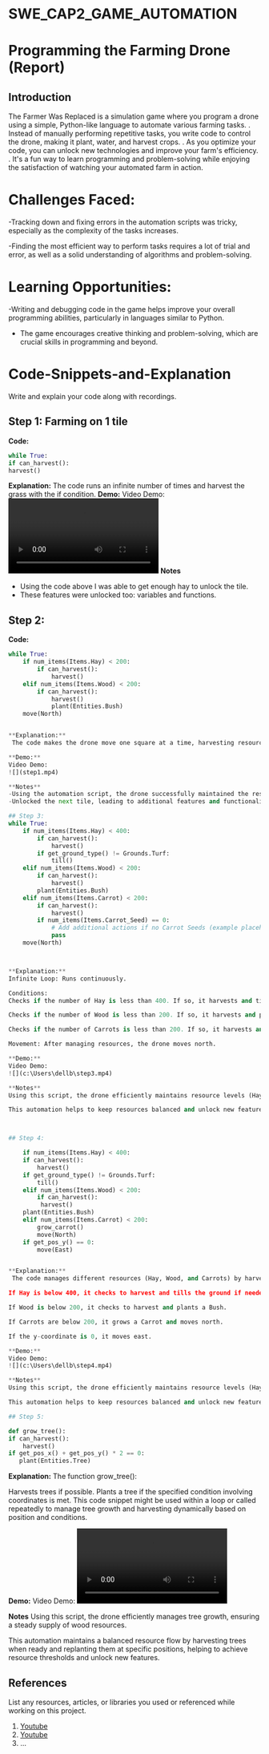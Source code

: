 # SWE_CAP2_GAME_AUTOMATION
# Programming the Farming Drone (Report)
## Introduction
The Farmer Was Replaced is a simulation game where you program a drone using a simple, Python-like language to automate various farming tasks.
. Instead of manually performing repetitive tasks, you write code to control the drone, making it plant, water, and harvest crops.
. As you optimize your code, you can unlock new technologies and improve your farm's efficiency.
. It's a fun way to learn programming and problem-solving while enjoying the satisfaction of watching your automated farm in action.


# Challenges Faced:
-Tracking down and fixing errors in the automation scripts was tricky, especially as the complexity of the tasks increases.

-Finding the most efficient way to perform tasks requires a lot of trial and error, as well as a solid understanding of algorithms and problem-solving.

# Learning Opportunities:
-Writing and debugging code in the game helps improve your overall programming abilities, particularly in languages similar to Python.
- The game encourages creative thinking and problem-solving, which are crucial skills in programming and beyond.


# Code-Snippets-and-Explanation
Write and explain your code along with recordings.
## Step 1: Farming on 1 tile
**Code:**
```python
while True:
if can_harvest():
harvest()
```

**Explanation:**
The code runs an infinite number of times and harvest the grass with the if condition.
**Demo:**
Video Demo:
![](c:\Users\dellb\Downloads\step1.mp4)
**Notes**
- Using the code above I was able to get enough hay to unlock the tile.
- These features were unlocked too: variables and functions.

## Step 2:
**Code:**
```python
while True:
    if num_items(Items.Hay) < 200:
        if can_harvest():
            harvest()
    elif num_items(Items.Wood) < 200:
        if can_harvest():
            harvest()
            plant(Entities.Bush)
    move(North)


**Explanation:**
 The code makes the drone move one square at a time, harvesting resources if their count is below 200, and then continues moving north.

**Demo:**
Video Demo:
![](step1.mp4)

**Notes**
-Using the automation script, the drone successfully maintained the resources, ensuring hay and wood levels were above 200.
-Unlocked the next tile, leading to additional features and functionality.

## Step 3: 
while True:
    if num_items(Items.Hay) < 400:
        if can_harvest():
            harvest()
        if get_ground_type() != Grounds.Turf:
            till()
    elif num_items(Items.Wood) < 200:
        if can_harvest():
            harvest()
        plant(Entities.Bush)
    elif num_items(Items.Carrot) < 200:
        if can_harvest():
            harvest()
        if num_items(Items.Carrot_Seed) == 0:
            # Add additional actions if no Carrot Seeds (example placeholder)
            pass
    move(North)



**Explanation:**
Infinite Loop: Runs continuously.

Conditions:
Checks if the number of Hay is less than 400. If so, it harvests and tills if the ground type isn’t Turf.

Checks if the number of Wood is less than 200. If so, it harvests and plants a Bush.

Checks if the number of Carrots is less than 200. If so, it harvests and checks for Carrot Seeds.

Movement: After managing resources, the drone moves north.

**Demo:**
Video Demo:
![](c:\Users\dellb\step3.mp4)

**Notes**
Using this script, the drone efficiently maintains resource levels (Hay, Wood, and Carrots).

This automation helps to keep resources balanced and unlock new features by maintaining resource thresholds.



## Step 4: 

    if num_items(Items.Hay) < 400:
    if can_harvest():
        harvest()
    if get_ground_type() != Grounds.Turf:
        till()
    elif num_items(Items.Wood) < 200:
        if can_harvest():
         harvest()
    plant(Entities.Bush)
    elif num_items(Items.Carrot) < 200:
        grow_carrot()
        move(North)
    if get_pos_y() == 0:
        move(East)


**Explanation:**
 The code manages different resources (Hay, Wood, and Carrots) by harvesting or growing them as needed and adjusts the character's position based on certain conditions.

If Hay is below 400, it checks to harvest and tills the ground if needed.

If Wood is below 200, it checks to harvest and plants a Bush.

If Carrots are below 200, it grows a Carrot and moves north.

If the y-coordinate is 0, it moves east.

**Demo:**
Video Demo:
![](c:\Users\dellb\step4.mp4)

**Notes**
Using this script, the drone efficiently maintains resource levels (Hay, Wood, and Carrots).

This automation helps to keep resources balanced and unlock new features by maintaining resource thresholds.

## Step 5: 

def grow_tree():
if can_harvest():
    harvest()
if get_pos_x() + get_pos_y() * 2 == 0:
   plant(Entities.Tree)
``` 

**Explanation:**
The function grow_tree():

Harvests trees if possible.
Plants a tree if the specified condition involving coordinates is met.
This code snippet might be used within a loop or called repeatedly to manage tree growth and harvesting dynamically based on position and conditions.

**Demo:**
Video Demo:
![](c:\Users\dellb\step5.mp4)

**Notes**
Using this script, the drone efficiently manages tree growth, ensuring a steady supply of wood resources.

This automation maintains a balanced resource flow by harvesting trees when ready and replanting them at specific positions, helping to achieve resource thresholds and unlock new features.


## References
List any resources, articles, or libraries you used or referenced while working on this project.
1. [Youtube](https://youtu.be/F5bpI_od1h0?si=sUcWAuCjsFp4gR3J)
2. [Youtube](https://youtu.be/U3qZtQ9CBgA?si=-97VD9XC8jCi9eqV)
3. ...